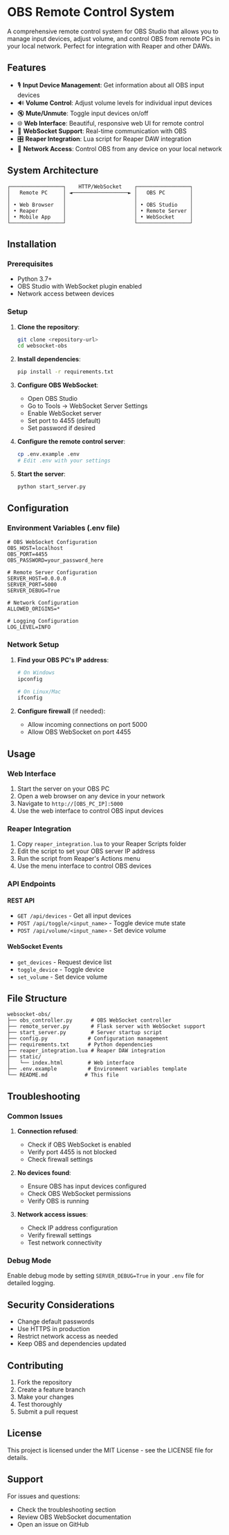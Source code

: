 # OBS Remote Control System

A comprehensive remote control system for OBS Studio that allows you to manage input devices, adjust volume, and control OBS from remote PCs in your local network. Perfect for integration with Reaper and other DAWs.

## Features

- 🎙️ **Input Device Management**: Get information about all OBS input devices
- 🔊 **Volume Control**: Adjust volume levels for individual input devices
- 🔇 **Mute/Unmute**: Toggle input devices on/off
- 🌐 **Web Interface**: Beautiful, responsive web UI for remote control
- 🔌 **WebSocket Support**: Real-time communication with OBS
- 🎛️ **Reaper Integration**: Lua script for Reaper DAW integration
- 📱 **Network Access**: Control OBS from any device on your local network

## System Architecture

```
┌─────────────────┐    HTTP/WebSocket    ┌─────────────────┐
│   Remote PC     │ ◄──────────────────► │   OBS PC        │
│                 │                      │                 │
│ • Web Browser   │                      │ • OBS Studio    │
│ • Reaper        │                      │ • Remote Server │
│ • Mobile App    │                      │ • WebSocket     │
└─────────────────┘                      └─────────────────┘
```

## Installation

### Prerequisites

- Python 3.7+
- OBS Studio with WebSocket plugin enabled
- Network access between devices

### Setup

1. **Clone the repository**:
   ```bash
   git clone <repository-url>
   cd websocket-obs
   ```

2. **Install dependencies**:
   ```bash
   pip install -r requirements.txt
   ```

3. **Configure OBS WebSocket**:
   - Open OBS Studio
   - Go to Tools → WebSocket Server Settings
   - Enable WebSocket server
   - Set port to 4455 (default)
   - Set password if desired

4. **Configure the remote control server**:
   ```bash
   cp .env.example .env
   # Edit .env with your settings
   ```

5. **Start the server**:
   ```bash
   python start_server.py
   ```

## Configuration

### Environment Variables (.env file)

```env
# OBS WebSocket Configuration
OBS_HOST=localhost
OBS_PORT=4455
OBS_PASSWORD=your_password_here

# Remote Server Configuration
SERVER_HOST=0.0.0.0
SERVER_PORT=5000
SERVER_DEBUG=True

# Network Configuration
ALLOWED_ORIGINS=*

# Logging Configuration
LOG_LEVEL=INFO
```

### Network Setup

1. **Find your OBS PC's IP address**:
   ```bash
   # On Windows
   ipconfig
   
   # On Linux/Mac
   ifconfig
   ```

2. **Configure firewall** (if needed):
   - Allow incoming connections on port 5000
   - Allow OBS WebSocket on port 4455

## Usage

### Web Interface

1. Start the server on your OBS PC
2. Open a web browser on any device in your network
3. Navigate to `http://[OBS_PC_IP]:5000`
4. Use the web interface to control OBS input devices

### Reaper Integration

1. Copy `reaper_integration.lua` to your Reaper Scripts folder
2. Edit the script to set your OBS server IP address
3. Run the script from Reaper's Actions menu
4. Use the menu interface to control OBS devices

### API Endpoints

#### REST API

- `GET /api/devices` - Get all input devices
- `POST /api/toggle/<input_name>` - Toggle device mute state
- `POST /api/volume/<input_name>` - Set device volume

#### WebSocket Events

- `get_devices` - Request device list
- `toggle_device` - Toggle device
- `set_volume` - Set device volume

## File Structure

```
websocket-obs/
├── obs_controller.py      # OBS WebSocket controller
├── remote_server.py       # Flask server with WebSocket support
├── start_server.py        # Server startup script
├── config.py             # Configuration management
├── requirements.txt      # Python dependencies
├── reaper_integration.lua # Reaper DAW integration
├── static/
│   └── index.html        # Web interface
├── .env.example          # Environment variables template
└── README.md            # This file
```

## Troubleshooting

### Common Issues

1. **Connection refused**:
   - Check if OBS WebSocket is enabled
   - Verify port 4455 is not blocked
   - Check firewall settings

2. **No devices found**:
   - Ensure OBS has input devices configured
   - Check OBS WebSocket permissions
   - Verify OBS is running

3. **Network access issues**:
   - Check IP address configuration
   - Verify firewall settings
   - Test network connectivity

### Debug Mode

Enable debug mode by setting `SERVER_DEBUG=True` in your `.env` file for detailed logging.

## Security Considerations

- Change default passwords
- Use HTTPS in production
- Restrict network access as needed
- Keep OBS and dependencies updated

## Contributing

1. Fork the repository
2. Create a feature branch
3. Make your changes
4. Test thoroughly
5. Submit a pull request

## License

This project is licensed under the MIT License - see the LICENSE file for details.

## Support

For issues and questions:
- Check the troubleshooting section
- Review OBS WebSocket documentation
- Open an issue on GitHub